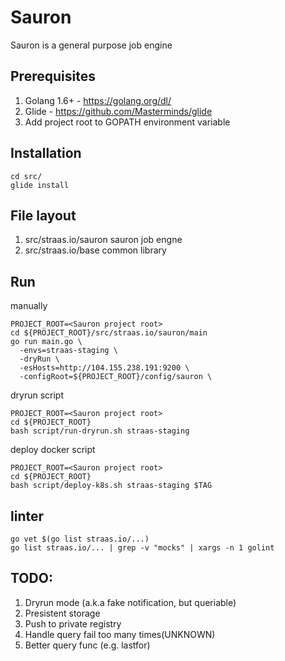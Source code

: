 # Sauron
Sauron is a general purpose job engine

## Prerequisites
1. Golang 1.6+ - https://golang.org/dl/
2. Glide - https://github.com/Masterminds/glide
3. Add project root to GOPATH environment variable

## Installation
```
cd src/
glide install

```

## File layout
1. src/straas.io/sauron  sauron job engne
2. src/straas.io/base common library

## Run

manually
```
PROJECT_ROOT=<Sauron project root>
cd ${PROJECT_ROOT}/src/straas.io/sauron/main
go run main.go \
  -envs=straas-staging \
  -dryRun \
  -esHosts=http://104.155.238.191:9200 \
  -configRoot=${PROJECT_ROOT}/config/sauron \
```

dryrun script
```
PROJECT_ROOT=<Sauron project root>
cd ${PROJECT_ROOT}
bash script/run-dryrun.sh straas-staging
```

deploy docker script
```
PROJECT_ROOT=<Sauron project root>
cd ${PROJECT_ROOT}
bash script/deploy-k8s.sh straas-staging $TAG
```

## linter
```
go vet $(go list straas.io/...)
go list straas.io/... | grep -v "mocks" | xargs -n 1 golint
```

## TODO:
1. Dryrun mode (a.k.a fake notification, but queriable)
2. Presistent storage
3. Push to private registry
4. Handle query fail too many times(UNKNOWN)
5. Better query func (e.g. lastfor)
